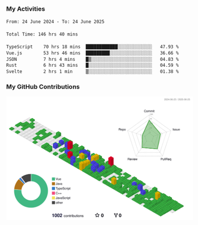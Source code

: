 ### My Activities

<!--START_SECTION:waka-->

```txt
From: 24 June 2024 - To: 24 June 2025

Total Time: 146 hrs 40 mins

TypeScript    70 hrs 18 mins  ████████████░░░░░░░░░░░░░   47.93 %
Vue.js        53 hrs 46 mins  █████████░░░░░░░░░░░░░░░░   36.66 %
JSON          7 hrs 4 mins    █▒░░░░░░░░░░░░░░░░░░░░░░░   04.83 %
Rust          6 hrs 43 mins   █░░░░░░░░░░░░░░░░░░░░░░░░   04.59 %
Svelte        2 hrs 1 min     ▒░░░░░░░░░░░░░░░░░░░░░░░░   01.38 %
```

<!--END_SECTION:waka-->

### My GitHub Contributions

![](./profile-3d-contrib/profile-gitblock.svg)
